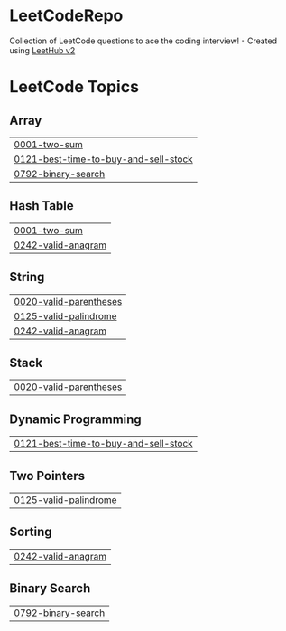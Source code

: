 # LeetCodeRepo
Collection of LeetCode questions to ace the coding interview! - Created using [LeetHub v2](https://github.com/arunbhardwaj/LeetHub-2.0)

<!---LeetCode Topics Start-->
# LeetCode Topics
## Array
|  |
| ------- |
| [0001-two-sum](https://github.com/orla-ske/LeetCodeRepo/tree/master/0001-two-sum) |
| [0121-best-time-to-buy-and-sell-stock](https://github.com/orla-ske/LeetCodeRepo/tree/master/0121-best-time-to-buy-and-sell-stock) |
| [0792-binary-search](https://github.com/orla-ske/LeetCodeRepo/tree/master/0792-binary-search) |
## Hash Table
|  |
| ------- |
| [0001-two-sum](https://github.com/orla-ske/LeetCodeRepo/tree/master/0001-two-sum) |
| [0242-valid-anagram](https://github.com/orla-ske/LeetCodeRepo/tree/master/0242-valid-anagram) |
## String
|  |
| ------- |
| [0020-valid-parentheses](https://github.com/orla-ske/LeetCodeRepo/tree/master/0020-valid-parentheses) |
| [0125-valid-palindrome](https://github.com/orla-ske/LeetCodeRepo/tree/master/0125-valid-palindrome) |
| [0242-valid-anagram](https://github.com/orla-ske/LeetCodeRepo/tree/master/0242-valid-anagram) |
## Stack
|  |
| ------- |
| [0020-valid-parentheses](https://github.com/orla-ske/LeetCodeRepo/tree/master/0020-valid-parentheses) |
## Dynamic Programming
|  |
| ------- |
| [0121-best-time-to-buy-and-sell-stock](https://github.com/orla-ske/LeetCodeRepo/tree/master/0121-best-time-to-buy-and-sell-stock) |
## Two Pointers
|  |
| ------- |
| [0125-valid-palindrome](https://github.com/orla-ske/LeetCodeRepo/tree/master/0125-valid-palindrome) |
## Sorting
|  |
| ------- |
| [0242-valid-anagram](https://github.com/orla-ske/LeetCodeRepo/tree/master/0242-valid-anagram) |
## Binary Search
|  |
| ------- |
| [0792-binary-search](https://github.com/orla-ske/LeetCodeRepo/tree/master/0792-binary-search) |
<!---LeetCode Topics End-->
